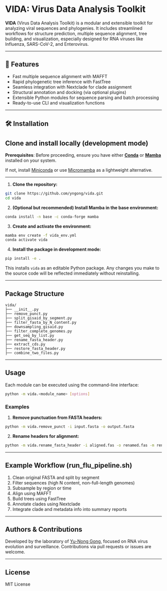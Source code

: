 # VIDA: Virus Data Analysis Toolkit

**VIDA** (Virus Data Analysis Toolkit) is a modular and extensible toolkit for analyzing viral sequences and phylogenies. It includes streamlined workflows for structure prediction, multiple sequence alignment, tree building, and visualization, especially designed for RNA viruses like Influenza, SARS-CoV-2, and Enterovirus.

---

## 🚀 Features

- Fast multiple sequence alignment with MAFFT
- Rapid phylogenetic tree inference with FastTree
- Seamless integration with Nextclade for clade assignment
- Structural annotation and docking (via optional plugins)
- Extensible Python modules for sequence parsing and batch processing
- Ready-to-use CLI and visualization functions

---

## 🛠️ Installation

## Clone and install locally (development mode)

**Prerequisites**:
Before proceeding, ensure you have either **[Conda](https://docs.conda.io/en/latest/miniconda.html)** or **[Mamba](https://mamba.readthedocs.io/en/latest/)** installed on your system.

If not, install [Miniconda](https://docs.conda.io/en/latest/miniconda.html) or use [Micromamba](https://mamba.readthedocs.io/en/latest/installation.html) as a lightweight alternative.

---

1. **Clone the repository:**

```bash
git clone https://github.com/yngong/vida.git
cd vida
```

2. **(Optional but recommended) Install Mamba in the base environment:**

```bash
conda install -n base -c conda-forge mamba
```

3. **Create and activate the environment:**

```bash
mamba env create -f vida_env.yml
conda activate vida
```

4. **Install the package in development mode:**

```bash
pip install -e .
```

This installs `vida` as an editable Python package. Any changes you make to the source code will be reflected immediately without reinstalling.

---

## Package Structure

```
vida/
├── __init__.py
├── remove_punct.py
├── split_gisaid_by_segment.py
├── filter_fasta_by_N_content.py
├── downsampling_gisaid.py
├── filter_complete_genomes.py
├── get_seq_by_list.py
├── rename_fasta_header.py
├── extract_cds.py
├── restore_fasta_header.py
├── combine_two_files.py
```

---

## Usage

Each module can be executed using the command-line interface:

```bash
python -m vida.<module_name> [options]
```

### Examples

1. **Remove punctuation from FASTA headers:**

```bash
python -m vida.remove_punct -i input.fasta -o output.fasta
```

2. **Rename headers for alignment:**

```bash
python -m vida.rename_fasta_header -i aligned.fas -o renamed.fas -m renamed.map
```

---

## Example Workflow (run\_flu\_pipeline.sh)

1. Clean original FASTA and split by segment
2. Filter sequences (high N content, non-full-length genomes)
3. Subsample by region or time
4. Align using MAFFT
5. Build trees using FastTree
6. Annotate clades using Nextclade
7. Integrate clade and metadata info into summary reports

---

## Authors & Contributions

Developed by the laboratory of [Yu-Nong Gong](https://example.com), focused on RNA virus evolution and surveillance. Contributions via pull requests or issues are welcome.

---

## License

MIT License
